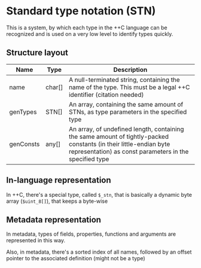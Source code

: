 # Standard type notation (STN)

This is a system, by which each type in the ++C language can be recognized and is used on a very low level to identify types quickly.

## Structure layout

Name      | Type   | Description
----------|--------|-------------
name      | char[] | A null-terminated string, containing the name of the type. This must be a legal ++C identifier (citation needed)
genTypes  | STN[]  | An array, containing the same amount of STNs, as type parameters in the specified type
genConsts | any[]  | An array, of undefined length, containing the same amount of tightly-packed constants (in their little-endian byte representation) as const parameters in the specified type

## In-language representation

In ++C, there's a special type, called `$_stn`, that is basically a dynamic byte array (`$uint_8[]`), that keeps a byte-wise 

## Metadata representation

In metadata, types of fields, properties, functions and arguments are represented in this way.

Also, in metadata, there's a sorted index of all names, followed by an offset pointer to the associated definition (might not be a type)
